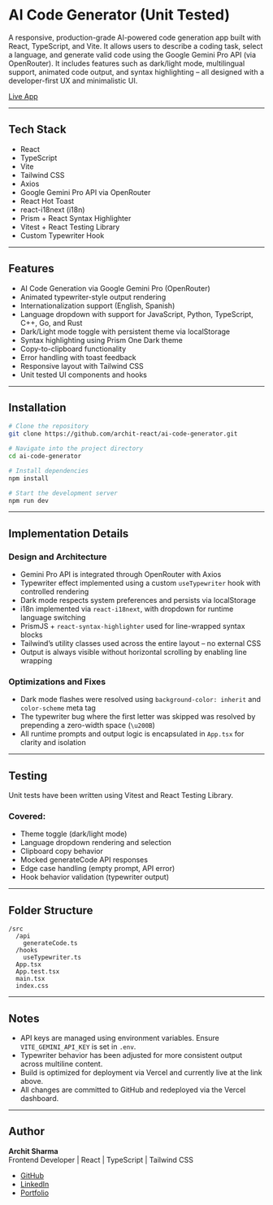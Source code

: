 # AI Code Generator (Unit Tested)

A responsive, production-grade AI-powered code generation app built with React, TypeScript, and Vite. It allows users to describe a coding task, select a language, and generate valid code using the Google Gemini Pro API (via OpenRouter). It includes features such as dark/light mode, multilingual support, animated code output, and syntax highlighting – all designed with a developer-first UX and minimalistic UI.

[Live App](https://ai-code-generator-navy.vercel.app/)

---

## Tech Stack

- React
- TypeScript
- Vite
- Tailwind CSS
- Axios
- Google Gemini Pro API via OpenRouter
- React Hot Toast
- react-i18next (i18n)
- Prism + React Syntax Highlighter
- Vitest + React Testing Library
- Custom Typewriter Hook

---

## Features

- AI Code Generation via Google Gemini Pro (OpenRouter)
- Animated typewriter-style output rendering
- Internationalization support (English, Spanish)
- Language dropdown with support for JavaScript, Python, TypeScript, C++, Go, and Rust
- Dark/Light mode toggle with persistent theme via localStorage
- Syntax highlighting using Prism One Dark theme
- Copy-to-clipboard functionality
- Error handling with toast feedback
- Responsive layout with Tailwind CSS
- Unit tested UI components and hooks

---

## Installation

```bash
# Clone the repository
git clone https://github.com/archit-react/ai-code-generator.git

# Navigate into the project directory
cd ai-code-generator

# Install dependencies
npm install

# Start the development server
npm run dev
```

---

## Implementation Details

### Design and Architecture

- Gemini Pro API is integrated through OpenRouter with Axios
- Typewriter effect implemented using a custom `useTypewriter` hook with controlled rendering
- Dark mode respects system preferences and persists via localStorage
- i18n implemented via `react-i18next`, with dropdown for runtime language switching
- PrismJS + `react-syntax-highlighter` used for line-wrapped syntax blocks
- Tailwind’s utility classes used across the entire layout – no external CSS
- Output is always visible without horizontal scrolling by enabling line wrapping

### Optimizations and Fixes

- Dark mode flashes were resolved using `background-color: inherit` and `color-scheme` meta tag
- The typewriter bug where the first letter was skipped was resolved by prepending a zero-width space (`\u200B`)
- All runtime prompts and output logic is encapsulated in `App.tsx` for clarity and isolation

---

## Testing

Unit tests have been written using Vitest and React Testing Library.

### Covered:

- Theme toggle (dark/light mode)
- Language dropdown rendering and selection
- Clipboard copy behavior
- Mocked generateCode API responses
- Edge case handling (empty prompt, API error)
- Hook behavior validation (typewriter output)

---

## Folder Structure

```
/src
  /api
    generateCode.ts
  /hooks
    useTypewriter.ts
  App.tsx
  App.test.tsx
  main.tsx
  index.css
```

---

## Notes

- API keys are managed using environment variables. Ensure `VITE_GEMINI_API_KEY` is set in `.env`.
- Typewriter behavior has been adjusted for more consistent output across multiline content.
- Build is optimized for deployment via Vercel and currently live at the link above.
- All changes are committed to GitHub and redeployed via the Vercel dashboard.

---

## Author

**Archit Sharma**\
Frontend Developer | React | TypeScript | Tailwind CSS

- [GitHub](https://github.com/archit-react)
- [LinkedIn](https://www.linkedin.com/in/archit-react)
- [Portfolio](https://your-portfolio.com)

